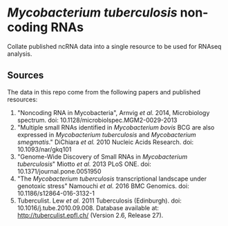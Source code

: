 # _Mycobacterium tuberculosis_ non-coding RNAs

Collate published ncRNA data into a single resource to be used for RNAseq analysis.

## Sources
The data in this repo come from the following papers and published resources:

1. "Noncoding RNA in Mycobacteria", Arnvig _et al._ 2014, Microbiology spectrum. doi: 10.1128/microbiolspec.MGM2-0029-2013
2. "Multiple small RNAs identified in _Mycobacterium bovis_ BCG are also expressed in _Mycobacterium tuberculosis_ and _Mycobacterium smegmatis_." DiChiara _et al._ 2010 Nucleic Acids Research. doi: 10.1093/nar/gkq101
3. "Genome-Wide Discovery of Small RNAs in _Mycobacterium tuberculosis_" Miotto _et al._ 2013 PLoS ONE. doi: 10.1371/journal.pone.0051950
4. "The _Mycobacterium tuberculosis_ transcriptional landscape under genotoxic stress" Namouchi _et al._ 2016 BMC Genomics. doi: 10.1186/s12864-016-3132-1
5. Tuberculist. Lew _et al._ 2011 Tuberculosis (Edinburgh). doi: 10.1016/j.tube.2010.09.008. Database available at: http://tuberculist.epfl.ch/ (Version 2.6, Release 27).
